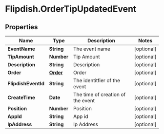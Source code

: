 # Flipdish.OrderTipUpdatedEvent

## Properties
Name | Type | Description | Notes
------------ | ------------- | ------------- | -------------
**EventName** | **String** | The event name | [optional] 
**TipAmount** | **Number** | Tip Amount | [optional] 
**Description** | **String** | Description | [optional] 
**Order** | [**Order**](Order.md) | Order | [optional] 
**FlipdishEventId** | **String** | The identitfier of the event | [optional] 
**CreateTime** | **Date** | The time of creation of the event | [optional] 
**Position** | **Number** | Position | [optional] 
**AppId** | **String** | App id | [optional] 
**IpAddress** | **String** | Ip Address | [optional] 


